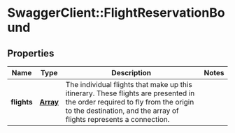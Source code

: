 # SwaggerClient::FlightReservationBound

## Properties
Name | Type | Description | Notes
------------ | ------------- | ------------- | -------------
**flights** | [**Array<FlightReservationSegment>**](FlightReservationSegment.md) | The individual flights that make up this itinerary. These flights are presented in the order required to fly from the origin to the destination, and the array of flights represents a connection. |


